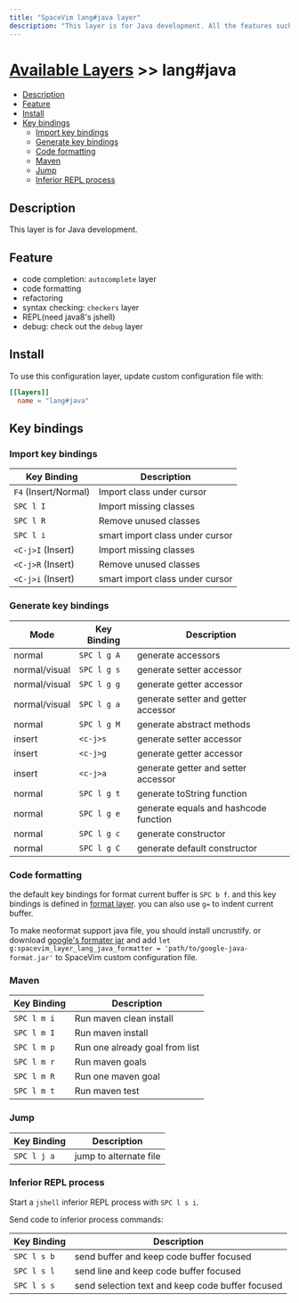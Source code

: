 ```yaml
---
title: "SpaceVim lang#java layer"
description: "This layer is for Java development. All the features such as code completion, formatting, syntax checking, REPL and debug have be done in this layer."
---
```


# [Available Layers](../../) >> lang#java

<!-- vim-markdown-toc GFM -->

- [Description](#description)
- [Feature](#feature)
- [Install](#install)
- [Key bindings](#key-bindings)
  - [Import key bindings](#import-key-bindings)
  - [Generate key bindings](#generate-key-bindings)
  - [Code formatting](#code-formatting)
  - [Maven](#maven)
  - [Jump](#jump)
  - [Inferior REPL process](#inferior-repl-process)

<!-- vim-markdown-toc -->

## Description

This layer is for Java development.

## Feature

- code completion: `autocomplete` layer
- code formatting
- refactoring
- syntax checking: `checkers` layer
- REPL(need java8's jshell)
- debug: check out the `debug` layer

## Install

To use this configuration layer, update custom configuration file with:

```toml
[[layers]]
  name = "lang#java"
```

## Key bindings

### Import key bindings

| Key Binding          | Description                     |
| -------------------- | ------------------------------- |
| `F4` (Insert/Normal) | Import class under cursor       |
| `SPC l I`            | Import missing classes          |
| `SPC l R`            | Remove unused classes           |
| `SPC l i`            | smart import class under cursor |
| `<C-j>I` (Insert)    | Import missing classes          |
| `<C-j>R` (Insert)    | Remove unused classes           |
| `<C-j>i` (Insert)    | smart import class under cursor |

### Generate key bindings

| Mode          | Key Binding | Description                           |
| ------------- | ----------- | ------------------------------------- |
| normal        | `SPC l g A` | generate accessors                    |
| normal/visual | `SPC l g s` | generate setter accessor              |
| normal/visual | `SPC l g g` | generate getter accessor              |
| normal/visual | `SPC l g a` | generate setter and getter accessor   |
| normal        | `SPC l g M` | generate abstract methods             |
| insert        | `<c-j>s`    | generate setter accessor              |
| insert        | `<c-j>g`    | generate getter accessor              |
| insert        | `<c-j>a`    | generate getter and setter accessor   |
| normal        | `SPC l g t` | generate toString function            |
| normal        | `SPC l g e` | generate equals and hashcode function |
| normal        | `SPC l g c` | generate constructor                  |
| normal        | `SPC l g C` | generate default constructor          |

### Code formatting

the default key bindings for format current buffer is `SPC b f`. and this key bindings is defined in [format layer](<>). you can also use `g=` to indent current buffer.

To make neoformat support java file, you should install uncrustify. or
download [google's formater jar](https://github.com/google/google-java-format)
and add `let g:spacevim_layer_lang_java_formatter = 'path/to/google-java-format.jar'`
to SpaceVim custom configuration file.

### Maven

| Key Binding | Description                    |
| ----------- | ------------------------------ |
| `SPC l m i` | Run maven clean install        |
| `SPC l m I` | Run maven install              |
| `SPC l m p` | Run one already goal from list |
| `SPC l m r` | Run maven goals                |
| `SPC l m R` | Run one maven goal             |
| `SPC l m t` | Run maven test                 |

### Jump

| Key Binding | Description            |
| ----------- | ---------------------- |
| `SPC l j a` | jump to alternate file |

### Inferior REPL process

Start a `jshell` inferior REPL process with `SPC l s i`.

Send code to inferior process commands:

| Key Binding | Description                                      |
| ----------- | ------------------------------------------------ |
| `SPC l s b` | send buffer and keep code buffer focused         |
| `SPC l s l` | send line and keep code buffer focused           |
| `SPC l s s` | send selection text and keep code buffer focused |
